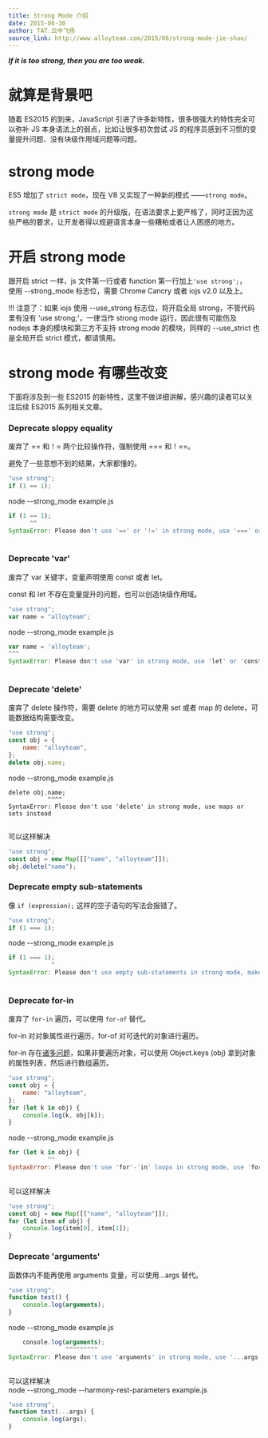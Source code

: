 ```yaml
---
title: Strong Mode 介绍
date: 2015-06-30
author: TAT.云中飞扬
source_link: http://www.alloyteam.com/2015/06/strong-mode-jie-shao/
---
```


**_If it is too strong, then you are too weak._**

# [](http://www.alloyteam.com/2015/06/strong-mode-jie-shao/#就算是背景吧)就算是背景吧

随着 ES2015 的到来，JavaScript 引进了许多新特性，很多很强大的特性完全可以弥补 JS 本身语法上的弱点，比如让很多初次尝试 JS 的程序员感到不习惯的变量提升问题、没有块级作用域问题等问题。

# [](http://www.alloyteam.com/2015/06/strong-mode-jie-shao/#strong-mode)strong mode

ES5 增加了 `strict mode`，现在 V8 又实现了一种新的模式 ——`strong mode`。

`strong mode` 是 `strict mode` 的升级版，在语法要求上更严格了，同时正因为这些严格的要求，让开发者得以规避语言本身一些糟粕或者让人困惑的地方。

# [](http://www.alloyteam.com/2015/06/strong-mode-jie-shao/#开启strong-mode)开启 strong mode

跟开启 strict 一样，js 文件第一行或者 function 第一行加上`'use strong';`，  
使用 --strong_mode 标志位，需要 Chrome Cancry 或者 iojs v2.0 以及上。

!!! 注意了：如果 iojs 使用 --use_strong 标志位，将开启全局 strong，不管代码里有没有 'use strong;'，一律当作 strong mode 运行，因此很有可能伤及 nodejs 本身的模块和第三方不支持 strong mode 的模块，同样的 --use_strict 也是全局开启 strict 模式，都请慎用。

# [](http://www.alloyteam.com/2015/06/strong-mode-jie-shao/#strong-mode有哪些改变)strong mode 有哪些改变

下面将涉及到一些 ES2015 的新特性，这里不做详细讲解，感兴趣的读者可以关注后续 ES2015 系列相关文章。

### [](http://www.alloyteam.com/2015/06/strong-mode-jie-shao/#deprecate-sloppy-equality)Deprecate sloppy equality

废弃了 == 和！= 两个比较操作符，强制使用 === 和！==。

避免了一些意想不到的结果，大家都懂的。

```javascript
"use strong";
if (1 == 1);
```

node --strong_mode example.js

```javascript
if (1 == 1);
      ^^
SyntaxError: Please don't use '==' or '!=' in strong mode, use '===' or '!==' instead
 
```

### [](http://www.alloyteam.com/2015/06/strong-mode-jie-shao/#deprecate-var)Deprecate 'var'

废弃了 var 关键字，变量声明使用 const 或者 let。

const 和 let 不存在变量提升的问题，也可以创造块级作用域。

```javascript
"use strong";
var name = "alloyteam";
```

node --strong_mode example.js

```javascript
var name = 'alloyteam';
^^^
SyntaxError: Please don't use 'var' in strong mode, use 'let' or 'const' instead
 
```

### [](http://www.alloyteam.com/2015/06/strong-mode-jie-shao/#deprecate-delete)Deprecate 'delete'

废弃了 delete 操作符，需要 delete 的地方可以使用 set 或者 map 的 delete，可能数据结构需要改变。

```javascript
"use strong";
const obj = {
    name: "alloyteam",
};
delete obj.name;
```

node --strong_mode example.js

    delete obj.name;
               ^^^^
    SyntaxError: Please don't use 'delete' in strong mode, use maps or sets instead
     

可以这样解决

```javascript
"use strong";
const obj = new Map([["name", "alloyteam"]]);
obj.delete("name");
```

### [](http://www.alloyteam.com/2015/06/strong-mode-jie-shao/#deprecate-empty-sub-statements)Deprecate empty sub-statements

像 `if (expression);` 这样的空子语句的写法会报错了。

```javascript
"use strong";
if (1 === 1);
```

node --strong_mode example.js

```javascript
if (1 === 1);
            ^
SyntaxError: Please don't use empty sub-statements in strong mode, make them explicit with '{}' instead
 
```

### [](http://www.alloyteam.com/2015/06/strong-mode-jie-shao/#deprecate-for-in)Deprecate for-in

废弃了 `for-in` 遍历，可以使用 `for-of` 替代。

for-in 对对象属性进行遍历，for-of 对可迭代的对象进行遍历。

for-in 存在[诸多问题](http://www.infoq.com/cn/articles/es6-in-depth-iterators-and-the-for-of-loop)，如果非要遍历对象，可以使用 Object.keys (obj) 拿到对象的属性列表，然后进行数组遍历。

```javascript
"use strong";
const obj = {
    name: "alloyteam",
};
for (let k in obj) {
    console.log(k, obj[k]);
}
```

node --strong_mode example.js

```javascript
for (let k in obj) {
           ^^
SyntaxError: Please don't use 'for'-'in' loops in strong mode, use 'for'-'of' instead
 
```

可以这样解决

```javascript
"use strong";
const obj = new Map([["name", "alloyteam"]]);
for (let item of obj) {
    console.log(item[0], item[1]);
}
```

### [](http://www.alloyteam.com/2015/06/strong-mode-jie-shao/#deprecate-arguments)Deprecate 'arguments'

函数体内不能再使用 arguments 变量，可以使用...args 替代。  

```javascript
"use strong";
function test() {
    console.log(arguments);
}
```

node --strong_mode example.js  

```javascript
    console.log(arguments);
                ^^^^^^^^^
SyntaxError: Please don't use 'arguments' in strong mode, use '...args' instead
 
```

可以这样解决  
node --strong_mode --harmony-rest-parameters example.js  

```javascript
"use strong";
function test(...args) {
    console.log(args);
}
```